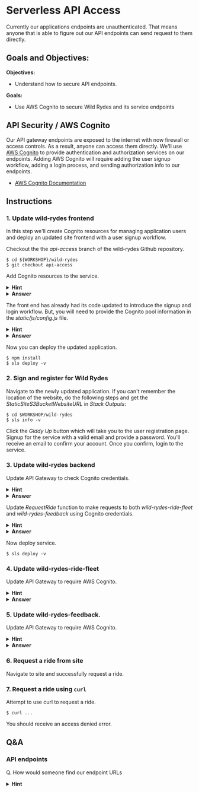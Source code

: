 # Serverless API Access

Currently our applications endpoints are unauthenticated. That means anyone that is able to figure out our API endpoints can send request to them directly.

## Goals and Objectives:

**Objectives:**
* Understand how to secure API endpoints.

**Goals:**
* Use AWS Cognito to secure Wild Rydes and its service endpoints

## API Security / AWS Cognito
Our API gateway endpoints are exposed to the internet with now firewall or access controls. As a result, anyone can access them directly. We'll use [AWS Cognito](https://aws.amazon.com/cognito/) to provide authentication and authorization services on our endpoints. Adding AWS Cognito will require adding the user signup workflow, adding a login process, and sending authorization info to our endpoints.

* [AWS Cognito Documentation](https://docs.aws.amazon.com/cognito/latest/developerguide/what-is-amazon-cognito.html)

## Instructions

### 1. Update wild-rydes frontend
In this step we'll create Cognito resources for managing application users and deploy an updated site frontend with a user signup workflow.

Checkout the the _api-access_ branch of the wild-rydes Github repository.

```
$ cd ${WORKSHOP}/wild-rydes
$ git checkout api-access
```

Add Cognito resources to the service.

<details>
<summary><strong>Hint</strong></summary>
<p>

Show Cognito CFN Docs
</p>
</details>
<details>
<summary><strong>Answer</strong></summary>
<p>

Show Cognito CFN
</p>
</details>

The front end has already had its code updated to introduce the signup and login workflow. But, you will need to provide the Cognito pool information in the _static/js/config.js_ file.
<details>
<summary><strong>Hint</strong></summary>
<p>

Show Cognito CFN Docs
</p>
</details>
<details>
<summary><strong>Answer</strong></summary>
<p>

Show Cognito CFN
</p>
</details>

Now you can deploy the updated application.
```
$ npm install
$ sls deploy -v
```

### 2. Sign and register for Wild Rydes
Navigate to the newly updated application. If you can't remember the location of the website, do the following steps and get the _StaticSiteS3BucketWebsiteURL_ in _Stack Outputs_:

```
$ cd $WORKSHOP/wild-rydes
$ sls info -v
```

Click the _Giddy Up_ button which will take you to the user registration page. Signup for the service with a valid email and provide a password. You'll receive an email to confirm your account. Once you confirm, login to the service.

### 3. Update wild-rydes backend
Update API Gateway to check Cognito credentials.

<details>
<summary><strong>Hint</strong></summary>
<p>

Show Cognito / API Gateway docs
</p>
</details>
<details>
<summary><strong>Answer</strong></summary>
<p>

Show serverless.yml
</p>
</details>

Update _RequestRide_ function to make requests to both _wild-rydes-ride-fleet_ and _wild-rydes-feedback_ using Cognito credentials.

<details>
<summary><strong>Hint</strong></summary>
<p>

Show Cognito / API Gateway docs
</p>
</details>
<details>
<summary><strong>Answer</strong></summary>
<p>

Show serverless.yml
</p>
</details>

Now deploy service.
```
$ sls deploy -v
```

### 4. Update wild-rydes-ride-fleet
Update API Gateway to require AWS Cognito.

<details>
<summary><strong>Hint</strong></summary>
<p>

Show Cognito / API Gateway docs
</p>
</details>
<details>
<summary><strong>Answer</strong></summary>
<p>

Show serverless.yml
</p>
</details>

### 5. Update wild-rydes-feedback.
Update API Gateway to require AWS Cognito.

<details>
<summary><strong>Hint</strong></summary>
<p>

Show Cognito / API Gateway docs
</p>
</details>
<details>
<summary><strong>Answer</strong></summary>
<p>

Show serverless.yml
</p>
</details>


### 6. Request a ride from site
Navigate to site and successfully request a ride.

### 7. Request a ride using `curl`
Attempt to use curl to request a ride.

```
$ curl ...
```

You should receive an access denied error.

## Q&A

### API endpoints

Q. How would someone find our endpoint URLs

<details>
<summary><strong>Hint</strong></summary>
<p>


</p>
</details>

